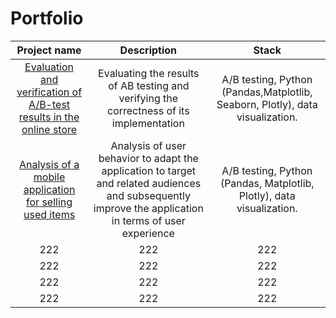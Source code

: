 # Portfolio
| Project name | Description | Stack |
| :---------------------------------------------------------------------------------------------: | :--------------------------------------------------------------------------------------: |:---------------------------:|
| [Evaluation and verification of A/B-test results in the online store](https://github.com/kuznets23/Portfolio/tree/main/Evaluation%20and%20verification%20of%20AB-test)| Evaluating the results of AB testing and verifying the correctness of its implementation | A/B testing, Python (Pandas,Matplotlib, Seaborn, Plotly), data visualization. |
[Analysis of a mobile application for selling used items](https://github.com/kuznets23/Portfolio/tree/main/Analysis%20of%20a%20mobile%20application%20for%20selling%20used%20items)  | Analysis of user behavior to adapt the application to target and related audiences and subsequently improve the application in terms of user experience | A/B testing, Python (Pandas, Matplotlib, Plotly), data visualization. 
222 | 222 | 222
222 | 222 | 222
222 | 222 | 222
222 | 222 | 222
